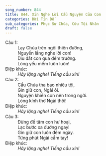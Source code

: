 ```yaml
---
song_number: 844
title: 844. Xin Nghe Lời Cầu Nguyện Của Con
categories: Đời Tín Đồ
sub_categories: Phục Sự Chúa, Cứu Tội Nhân
draft: false
---
```

<dl><dt>Câu 1:</dt><dd data-verse="1">Lạy Chúa trên ngôi thiên đường, <br/>Nguyền lắng nghe lời con! <br/>Dìu dắt con qua đêm trường. <br/>Lòng yếu mềm luôn luôn! </dd><dt>Điệp khúc:</dt><dd data-chorus="1"><em>Hãy lặng nghe! Tiếng cầu xin! </em></dd><dt>Câu 2:</dt><dd data-verse="2">Cầu Chúa tha bao nhiêu tội, <br/>Gìn giữ con, Ngài ôi. <br/>Nguyện khiến con nên trong ngời. <br/>Lòng kính thờ Ngài thôi! </dd><dt>Điệp khúc:</dt><dd data-chorus="1"><em>Hãy lặng nghe! Tiếng cầu xin! </em></dd><dt>Câu 3:</dt><dd data-verse="3">Đừng để tâm con hư hoại, <br/>Lạc bước xa đường ngay! <br/>Gìn giữ con luôn đêm ngày. <br/>Từng phút Ngài cầm tay! </dd><dt>Điệp khúc:</dt><dd data-chorus="1"><em>Hãy lặng nghe! Tiếng cầu xin! </em></dd></dl>